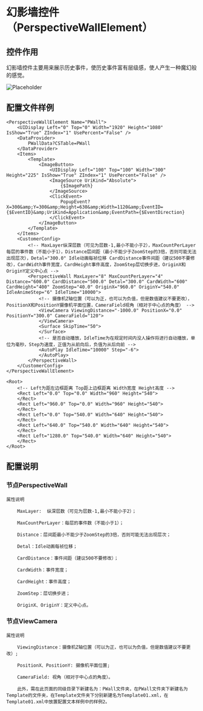 # 幻影墙控件（PerspectiveWallElement）

## 控件作用

幻影墙控件主要用来展示历史事件，使历史事件富有层级感，使人产生一种魔幻般的感觉。


![Placeholder](../../images/PerspectiveWallElement.png)

## 配置文件样例

```
<PerspectiveWallElement Name="PWall">
	<UIDisplay Left="0" Top="0" Width="1920" Height="1080" IsShow="True" ZIndex="1" UsePercent="False" />
	<DataProvider>
		PWallData?CSTable=PWall
	</DataProvider>
	<Items>
		<Template>
			<ImageButton>
				<UIDisplay Left="100" Top="100" Width="300" Height="225" IsShow="True" ZIndex="1" UsePercent="False" />
				<ImageSource UriKind="Absolute">
					{$ImagePath}
				</ImageSource>
				<ClickEvent>
					PopupEvent?X=300&amp;Y=300&amp;Height=630&amp;Width=1120&amp;EventID={$EventID}&amp;UriKind=Application&amp;EventPath={$EventDirection}
				</ClickEvent>
			</ImageButton>
		</Template>
	</Items>
	<CustomerConfig>
		<!-- MaxLayer纵深层数（可见为层数-1,最小不能小于2），MaxCountPerLayer每层的事件数（不能小于1），Distance层间距（最小不能少于ZoomStep的3倍，否则可能无法出现层次），Detal="300.0" Idle动画每祯位移 CardDistance事件间距（建议500不要修改），CardWidth事件宽度，CardHeight事件高度，ZoomStep层切换步进，OriginX和OriginY定义中心点 -->
		<PerspectiveWall MaxLayer="8" MaxCountPerLayer="4" Distance="600.0" CardDistance="500.0" Detal="300.0" CardWidth="600" CardHeight="400" ZoomStep="40.0" OriginX="960.0" OriginY="540.0" IdleAnimeStep="6" IdleTime="10000">
			<!-- 摄像机Z轴位置（可以为正，也可以为负值，但是数值建议不要更改），PositionX和PositionY摄像机平面位置，CameraField视角（相对于中心点的角度） -->
			<ViewCamera ViewingDistance="-1000.0" PositionX="0.0" PositionY="300.0" CameraField="120">
			</ViewCamera>
			<Surface SkipTime="50">
			</Surface>
			<!-- 是否自动播放，IdleTime为在规定时间内没人操作将进行自动播放，单位为毫秒，Step为速度，正值为从前向后，负值为从后向前 -->
			<AutoPlay IdleTime="10000" Step="-6">
			</AutoPlay>
		</PerspectiveWall>
	</CustomerConfig>
</PerspectiveWallElement>

```
```
<Root>
	<!-- Left为距左边框距离 Top距上边框距离 Width宽度 Height高度 -->
	<Rect Left="0.0" Top="0.0" Width="960" Height="540">
	</Rect>
	<Rect Left="960.0" Top="0.0" Width="960" Height="540">
	</Rect>
	<Rect Left="0.0" Top="540.0" Width="640" Height="540">
	</Rect>
	<Rect Left="640.0" Top="540.0" Width="640" Height="540">
	</Rect>
	<Rect Left="1280.0" Top="540.0" Width="640" Height="540">
	</Rect>
</Root>

```

## 配置说明

### 节点PerspectiveWall

	属性说明

		MaxLayer:  纵深层数（可见为层数-1,最小不能小于2）；

		MaxCountPerLayer：每层的事件数（不能小于1）；

		Distance：层间距最小不能少于ZoomStep的3倍，否则可能无法出现层次；

		Detal：Idle动画每祯位移；

		CardDistance：事件间距（建议500不要修改）；

		CardWidth：事件宽度；

		CardHeight：事件高度；

		ZoomStep：层切换步进；

		OriginX、OriginY：定义中心点。

### 节点ViewCamera

	属性说明

		ViewingDistance：摄像机Z轴位置（可以为正，也可以为负值，但是数值建议不要更改）;

		PositionX、PositionY: 摄像机平面位置;

		CameraField: 视角（相对于中心点的角度）。

		此外，需在此页面的同级目录下新建名为：PWall文件夹，在PWall文件夹下新建名为Template的文件夹，在Template文件夹下分别新建名为Template01.xml，在Template01.xml中放置配置文本样例中的样例2。




